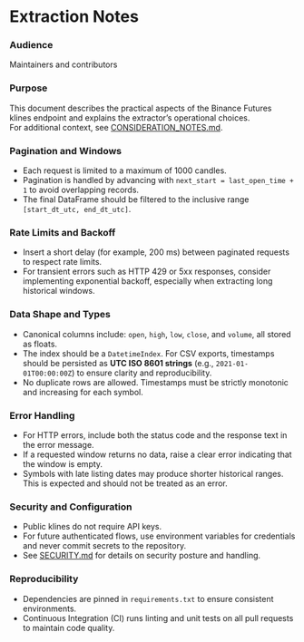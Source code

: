 # Extraction Notes

### Audience
Maintainers and contributors

### Purpose
This document describes the practical aspects of the Binance Futures klines endpoint and explains the extractor’s operational choices.  
For additional context, see [CONSIDERATION_NOTES.md](https://raw.githubusercontent.com/alearisteguieta/Binance-Futures-OHLCV-Extractor/main/docs/CONSIDERATION_NOTES.md).

### Pagination and Windows
- Each request is limited to a maximum of 1000 candles.  
- Pagination is handled by advancing with `next_start = last_open_time + 1` to avoid overlapping records.  
- The final DataFrame should be filtered to the inclusive range `[start_dt_utc, end_dt_utc]`.

### Rate Limits and Backoff
- Insert a short delay (for example, 200 ms) between paginated requests to respect rate limits.  
- For transient errors such as HTTP 429 or 5xx responses, consider implementing exponential backoff, especially when extracting long historical windows.

### Data Shape and Types
- Canonical columns include: `open`, `high`, `low`, `close`, and `volume`, all stored as floats.  
- The index should be a `DatetimeIndex`. For CSV exports, timestamps should be persisted as **UTC ISO 8601 strings** (e.g., `2021-01-01T00:00:00Z`) to ensure clarity and reproducibility.  
- No duplicate rows are allowed. Timestamps must be strictly monotonic and increasing for each symbol.

### Error Handling
- For HTTP errors, include both the status code and the response text in the error message.  
- If a requested window returns no data, raise a clear error indicating that the window is empty.  
- Symbols with late listing dates may produce shorter historical ranges. This is expected and should not be treated as an error.

### Security and Configuration
- Public klines do not require API keys.  
- For future authenticated flows, use environment variables for credentials and never commit secrets to the repository.  
- See [SECURITY.md](SECURITY.md) for details on security posture and handling.

### Reproducibility
- Dependencies are pinned in `requirements.txt` to ensure consistent environments.  
- Continuous Integration (CI) runs linting and unit tests on all pull requests to maintain code quality.
